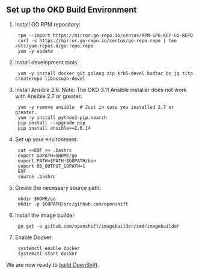 ## Set up the OKD Build Environment

1. Install GO RPM repository:

        rpm --import https://mirror.go-repo.io/centos/RPM-GPG-KEY-GO-REPO
        curl -s https://mirror.go-repo.io/centos/go-repo.repo | tee /etc/yum.repos.d/go-repo.repo
        yum -y update

1. Install development tools:

        yum -y install docker git golang zip krb5-devel bsdtar bc jq tito createrepo libassuan-devel

1. Install Ansible 2.6. Note: The OKD 3.11 Ansible installer does not work with Ansible 2.7 or greater:

        yum -y remove ansible  # Just in case you installed 2.7 or greater.
        yum -y install python2-pip.noarch
        pip install --upgrade pip
        pip install ansible==2.6.14

1. Set up your environment:

        cat <<EOF >> .bashrc
        export GOPATH=$HOME/go
        export PATH=$PATH:$GOPATH/bin
        export OS_OUTPUT_GOPATH=1
        EOF
        source .bashrc

1. Create the necessary source path:

        mkdir $HOME/go
        mkdir -p $GOPATH/src/github.com/openshift

1. Install the image builder

        go get -u github.com/openshift/imagebuilder/cmd/imagebuilder

1. Enable Docker:

        systemctl enable docker
        systemctl start docker

We are now ready to [build OpenShift](OKD_Build.md).
